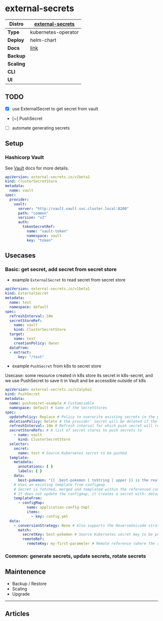 # external-secrets

|**Distro**|[external-secrets](https://external-secrets.io)|
|-|-|
|**Type**|kubernetes-operator|
|**Deploy**|helm-chart|
|**Docs**|[link](https://external-secrets.io/latest/)|
|**Backup**||
|**Scaling**||
|**CLI**||
|**UI**||

## TODO

- [x] use ExternalSecret to get secret from vault
- [~] PushSecret
- [ ] automate generating secrets

## Setup

### Hashicorp Vault

See [Vault](vault.md) docs for more details.

```yaml
apiVersion: external-secrets.io/v1beta1
kind: ClusterSecretStore
metadata:
  name: vault
spec:
  provider:
    vault:
      server: "http://vault.vault.svc.cluster.local:8200"
      path: "common"
      version: "v2"
      auth:
        tokenSecretRef:
          name: "vault-token"
          namespace: vault
          key: "token"
```

## Usecases

### Basic: get secret, add secret from secret store

- example `ExternalSecret` to read secret from secret store

```yaml
apiVersion: external-secrets.io/v1beta1
kind: ExternalSecret
metadata:
  name: test
  namespace: default
spec:
  refreshInterval: 10m
  secretStoreRef:
    name: vault
    kind: ClusterSecretStore
  target:
    name: test
    creationPolicy: Owner
  dataFrom:
  - extract:
      key: "/test"
```

- example `PushSecret` from k8s to secret store

Usecase: some resource created in k8s store its secret in k8s-secret,
and we use PushSecret to save it in Vault and be accessible outside of k8s

```yaml
apiVersion: external-secrets.io/v1alpha1
kind: PushSecret
metadata:
  name: pushsecret-example # Customisable
  namespace: default # Same of the SecretStores
spec:
  updatePolicy: Replace # Policy to overwrite existing secrets in the provider on sync
  deletionPolicy: Delete # the provider' secret will be deleted if the PushSecret is deleted
  refreshInterval: 10m # Refresh interval for which push secret will reconcile
  secretStoreRefs: # A list of secret stores to push secrets to
    - name: vault
      kind: ClusterSecretStore
  selector:
    secret:
      name: test # Source Kubernetes secret to be pushed
  template:
    metadata:
      annotations: { }
      labels: { }
    data:
      best-pokemon: "{{ .best-pokemon | toString | upper }} is the really best!"
    # Uses an existing template from configmap
    # Secret is fetched, merged and templated within the referenced configMap data
    # It does not update the configmap, it creates a secret with: data["alertmanager.yml"] = ...result...
    templateFrom:
      - configMap:
          name: application-config-tmpl
          items:
            - key: config.yml
  data:
    - conversionStrategy: None # Also supports the ReverseUnicode strategy
      match:
        secretKey: best-pokemon # Source Kubernetes secret key to be pushed
        remoteRef:
          remoteKey: my-first-parameter # Remote reference (where the secret is going to be pushed)
```

### Common: generate secrets, update secrets, rotate secrets

## Maintenence

- Backup / Restore
- Scaling
- Upgrade

---

## Articles
